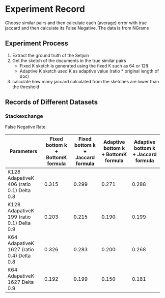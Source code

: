#  Experiment Record
Choose similar pairs and then calculate each (average) error with true jaccard and then calculate its False Negative.
The data is from NGrams

## Experiment Process
1. Extract the ground truth of the Setjoin
2. Get the sketch of the documents in the true similar pairs
    - Fixed K sketch is generated using the fixed K such as 64 or 128
    - Adaptive K sketch used K as adaptive value (ratio * original length of doc)
3. calculate how many jaccard calculated from the sketches are lower than the threshold

## Records of Different Datasets

### Stackexchange
False Negative Rate:

| Parameters | Fixed bottom k + BottomK formula | Fixed bottom k + Jaccard formula| Adaptive bottom k + BottomK formula|Adaptive bottom k + Jaccard formula|
|----------|----------|----------|----------|----------|
| K128 AdapativeK 406 (ratio 0.1) Delta 0.8   |0.315 |0.299|0.271| 0.288 |
| K128 AdapativeK 199 (ratio 0.1) Delta 0.9  |0.203 |0.215|0.190| 0.199 |
| K64 AdapativeK 1627 (ratio 0.4)  Delta 0.8  |0.326 |0.283|0.200| 0.268 |
| K64 AdapativeK 1627  Delta 0.9  |0.192 |0.199|0.150| 0.181 |



